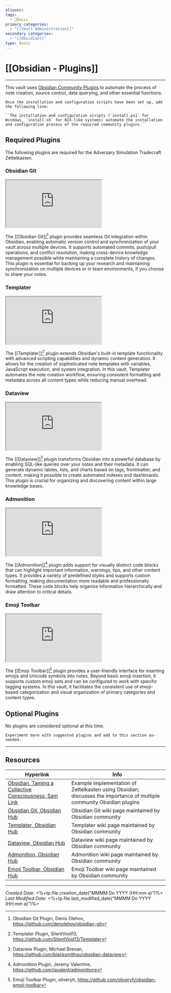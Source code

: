 ```yaml
---
aliases:
tags:
  - 📝Basic
primary categories:
  - "[[Vault Administration]]"
secondary categories:
  - "[[Obsidian]]"
type: Basic
---
```

# [[Obsidian - Plugins]]  

***

This vault uses [Obsidian Community Plugins](https://help.obsidian.md/community-plugins) to automate the process of note creation, source control, data querying, and other essential functions.

```ad-todo
Once the installation and configuration scripts have been set up, add the following line:

``The installation and configuration scripts (`install.ps1` for Windows, `install.sh` for NIX-like systems) automate the installation and configuration process of the required community plugins.``
```

## Required Plugins

The following plugins are required for the Adversary Simulation Tradecraft Zettelkasten.

### Obsidian Git

<iframe src="https://publish.obsidian.md/hub/02+-+Community+Expansions/02.05+All+Community+Expansions/Plugins/obsidian-git"></iframe>

The [[Obsidian Git]][^1] plugin provides seamless Git integration within Obsidian, enabling automatic version control and synchronization of your vault across multiple devices. It supports automated commits, push/pull operations, and conflict resolution, making cross-device knowledge management possible while maintaining a complete history of changes. This plugin is essential for backing up your research and maintaining synchronization on multiple devices or in team environments, if you choose to share your notes.

### Templater

<iframe src="https://publish.obsidian.md/hub/02+-+Community+Expansions/02.05+All+Community+Expansions/Plugins/templater-obsidian"></iframe>

The [[Templater]][^2] plugin extends Obsidian's built-in template functionality with advanced scripting capabilities and dynamic content generation. It allows for the creation of sophisticated note templates with variables, JavaScript execution, and system integration. In this vault, Templater automates the note creation workflow, ensuring consistent formatting and metadata across all content types while reducing manual overhead.

### Dataview

<iframe src="https://publish.obsidian.md/hub/02+-+Community+Expansions/02.05+All+Community+Expansions/Plugins/dataview"></iframe>

The [[Dataview]][^3] plugin transforms Obsidian into a powerful database by enabling SQL-like queries over your notes and their metadata. It can generate dynamic tables, lists, and charts based on tags, frontmatter, and content, making it possible to create automated indexes and dashboards. This plugin is crucial for organizing and discovering content within large knowledge bases.

### Admonition

<iframe src="https://publish.obsidian.md/hub/02+-+Community+Expansions/02.05+All+Community+Expansions/Plugins/obsidian-admonition"></iframe>

The [[Admonition]][^4] plugin adds support for visually distinct code blocks that can highlight important information, warnings, tips, and other content types. It provides a variety of predefined styles and supports custom formatting, making documentation more readable and professionally formatted. These code blocks help organize information hierarchically and draw attention to critical details.

### Emoji Toolbar

<iframe src="https://publish.obsidian.md/hub/02+-+Community+Expansions/02.05+All+Community+Expansions/Plugins/obsidian-emoji-toolbar"></iframe>

The [[Emoji Toolbar]][^5] plugin provides a user-friendly interface for inserting emojis and Unicode symbols into notes. Beyond basic emoji insertion, it supports custom emoji sets and can be configured to work with specific tagging systems. In this vault, it facilitates the consistent use of emoji-based categorization and visual organization of primary categories and content types.

## Optional Plugins

No plugins are considered optional at this time.

```ad-todo
Experiment more with suggested plugins and add to this section as-needed.
```

___

## Resources

| Hyperlink                                                                                                                                              | Info                                                                                                                   |
| ------------------------------------------------------------------------------------------------------------------------------------------------------ | ---------------------------------------------------------------------------------------------------------------------- |
| [Obsidian, Taming a Collective Consciousness; Sam Link](https://trustedsec.com/blog/obsidian-taming-a-collective-consciousness)                        | Example implementation of Zettelkasten using Obsidian; discusses the importance of multiple community Obsidian plugins |
| [Obsidian Git, Obsidian Hub](https://publish.obsidian.md/hub/02+-+Community+Expansions/02.05+All+Community+Expansions/Plugins/obsidian-git)            | Obsidian Git wiki page maintained by Obsidian community                                                                |
| [Templater, Obsidian Hub](https://publish.obsidian.md/hub/02+-+Community+Expansions/02.05+All+Community+Expansions/Plugins/templater-obsidian)         | Templater wiki page maintained by Obsidian community                                                                   |
| [Dataview, Obsidian Hub](https://publish.obsidian.md/hub/02+-+Community+Expansions/02.05+All+Community+Expansions/Plugins/dataview)                    | Dataview wiki page maintained by Obsidian community                                                                    |
| [Admonition, Obsidian Hub](https://publish.obsidian.md/hub/02+-+Community+Expansions/02.05+All+Community+Expansions/Plugins/obsidian-admonition)       | Admonition wiki page maintained by Obsidian community                                                                  |
| [Emoji Toolbar, Obsidian Hub](https://publish.obsidian.md/hub/02+-+Community+Expansions/02.05+All+Community+Expansions/Plugins/obsidian-emoji-toolbar) | Emoji Toolbar wiki page maintained by Obsidian community                                                               |

[^1]: Obsidian Git Plugin, Denis Olehov, https://github.com/denolehov/obsidian-git
[^2]: Templater Plugin, SilentVoid13, https://github.com/SilentVoid13/Templater
[^3]: Dataview Plugin, Michael Brenan, https://github.com/blacksmithgu/obsidian-dataview
[^4]: Admonition Plugin, Jeremy Valentine, https://github.com/javalent/admonitions
[^5]: Emoji Toolbar Plugin, oliveryh, https://github.com/oliveryh/obsidian-emoji-toolbar

***

*Created Date*: <%+tp.file.creation_date("MMMM Do YYYY (HH:mm a)")%>  
*Last Modified Date*: <%+tp.file.last_modified_date("MMMM Do YYYY (HH:mm a)")%>
